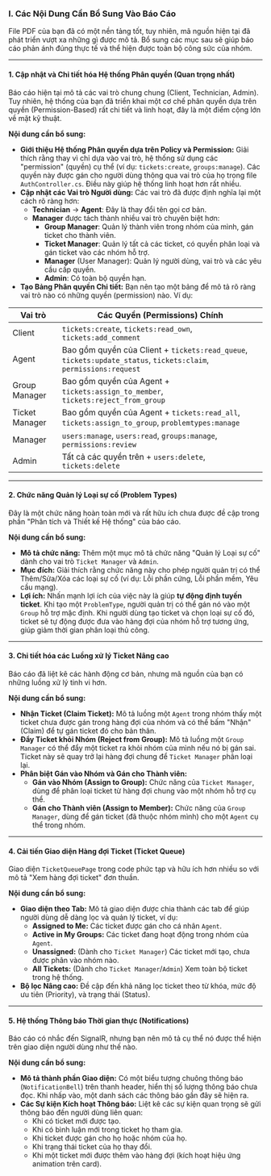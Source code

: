 ### **I. Các Nội Dung Cần Bổ Sung Vào Báo Cáo**

File PDF của bạn đã có một nền tảng tốt, tuy nhiên, mã nguồn hiện tại đã phát triển vượt xa những gì được mô tả. Bổ sung các mục sau sẽ giúp báo cáo phản ánh đúng thực tế và thể hiện được toàn bộ công sức của nhóm.

---

#### **1. Cập nhật và Chi tiết hóa Hệ thống Phân quyền (Quan trọng nhất)**

Báo cáo hiện tại mô tả các vai trò chung chung (Client, Technician, Admin). Tuy nhiên, hệ thống của bạn đã triển khai một cơ chế phân quyền dựa trên quyền (Permission-Based) rất chi tiết và linh hoạt, đây là một điểm cộng lớn về mặt kỹ thuật.

**Nội dung cần bổ sung:**

*   **Giới thiệu Hệ thống Phân quyền dựa trên Policy và Permission:** Giải thích rằng thay vì chỉ dựa vào vai trò, hệ thống sử dụng các "permission" (quyền) cụ thể (ví dụ: `tickets:create`, `groups:manage`). Các quyền này được gán cho người dùng thông qua vai trò của họ trong file `AuthController.cs`. Điều này giúp hệ thống linh hoạt hơn rất nhiều.
*   **Cập nhật các Vai trò Người dùng:** Các vai trò đã được định nghĩa lại một cách rõ ràng hơn:
    *   **Technician** -> **Agent**: Đây là thay đổi tên gọi cơ bản.
    *   **Manager** được tách thành nhiều vai trò chuyên biệt hơn:
        *   **Group Manager**: Quản lý thành viên trong nhóm của mình, gán ticket cho thành viên.
        *   **Ticket Manager**: Quản lý tất cả các ticket, có quyền phân loại và gán ticket vào các nhóm hỗ trợ.
        *   **Manager** (User Manager): Quản lý người dùng, vai trò và các yêu cầu cấp quyền.
        *   **Admin**: Có toàn bộ quyền hạn.
*   **Tạo Bảng Phân quyền Chi tiết:** Bạn nên tạo một bảng để mô tả rõ ràng vai trò nào có những quyền (permission) nào. Ví dụ:

| Vai trò          | Các Quyền (Permissions) Chính                                                                                               |
| ----------------- | --------------------------------------------------------------------------------------------------------------------------- |
| Client            | `tickets:create`, `tickets:read_own`, `tickets:add_comment`                                                                 |
| Agent             | Bao gồm quyền của Client + `tickets:read_queue`, `tickets:update_status`, `tickets:claim`, `permissions:request`            |
| Group Manager     | Bao gồm quyền của Agent + `tickets:assign_to_member`, `tickets:reject_from_group`                                           |
| Ticket Manager    | Bao gồm quyền của Agent + `tickets:read_all`, `tickets:assign_to_group`, `problemtypes:manage`                               |
| Manager           | `users:manage`, `users:read`, `groups:manage`, `permissions:review`                                                         |
| Admin             | Tất cả các quyền trên + `users:delete`, `tickets:delete`                                                                    |

---

#### **2. Chức năng Quản lý Loại sự cố (Problem Types)**

Đây là một chức năng hoàn toàn mới và rất hữu ích chưa được đề cập trong phần "Phân tích và Thiết kế Hệ thống" của báo cáo.

**Nội dung cần bổ sung:**

*   **Mô tả chức năng:** Thêm một mục mô tả chức năng "Quản lý Loại sự cố" dành cho vai trò `Ticket Manager` và `Admin`.
*   **Mục đích:** Giải thích rằng chức năng này cho phép người quản trị có thể Thêm/Sửa/Xóa các loại sự cố (ví dụ: Lỗi phần cứng, Lỗi phần mềm, Yêu cầu mạng).
*   **Lợi ích:** Nhấn mạnh lợi ích của việc này là giúp **tự động định tuyến ticket**. Khi tạo một `ProblemType`, người quản trị có thể gán nó vào một `Group` hỗ trợ mặc định. Khi người dùng tạo ticket và chọn loại sự cố đó, ticket sẽ tự động được đưa vào hàng đợi của nhóm hỗ trợ tương ứng, giúp giảm thời gian phân loại thủ công.

---

#### **3. Chi tiết hóa các Luồng xử lý Ticket Nâng cao**

Báo cáo đã liệt kê các hành động cơ bản, nhưng mã nguồn của bạn có những luồng xử lý tinh vi hơn.

**Nội dung cần bổ sung:**

*   **Nhận Ticket (Claim Ticket):** Mô tả luồng một `Agent` trong nhóm thấy một ticket chưa được gán trong hàng đợi của nhóm và có thể bấm "Nhận" (Claim) để tự gán ticket đó cho bản thân.
*   **Đẩy Ticket khỏi Nhóm (Reject from Group):** Mô tả luồng một `Group Manager` có thể đẩy một ticket ra khỏi nhóm của mình nếu nó bị gán sai. Ticket này sẽ quay trở lại hàng đợi chung để `Ticket Manager` phân loại lại.
*   **Phân biệt Gán vào Nhóm và Gán cho Thành viên:**
    *   **Gán vào Nhóm (Assign to Group):** Chức năng của `Ticket Manager`, dùng để phân loại ticket từ hàng đợi chung vào một nhóm hỗ trợ cụ thể.
    *   **Gán cho Thành viên (Assign to Member):** Chức năng của `Group Manager`, dùng để gán ticket (đã thuộc nhóm mình) cho một `Agent` cụ thể trong nhóm.

---

#### **4. Cải tiến Giao diện Hàng đợi Ticket (Ticket Queue)**

Giao diện `TicketQueuePage` trong code phức tạp và hữu ích hơn nhiều so với mô tả "Xem hàng đợi ticket" đơn thuần.

**Nội dung cần bổ sung:**

*   **Giao diện theo Tab:** Mô tả giao diện được chia thành các tab để giúp người dùng dễ dàng lọc và quản lý ticket, ví dụ:
    *   **Assigned to Me:** Các ticket được gán cho cá nhân `Agent`.
    *   **Active in My Groups:** Các ticket đang hoạt động trong nhóm của `Agent`.
    *   **Unassigned:** (Dành cho `Ticket Manager`) Các ticket mới tạo, chưa được phân vào nhóm nào.
    *   **All Tickets:** (Dành cho `Ticket Manager`/`Admin`) Xem toàn bộ ticket trong hệ thống.
*   **Bộ lọc Nâng cao:** Đề cập đến khả năng lọc ticket theo từ khóa, mức độ ưu tiên (Priority), và trạng thái (Status).

---

#### **5. Hệ thống Thông báo Thời gian thực (Notifications)**

Báo cáo có nhắc đến SignalR, nhưng bạn nên mô tả cụ thể nó được thể hiện trên giao diện người dùng như thế nào.

**Nội dung cần bổ sung:**

*   **Mô tả thành phần Giao diện:** Có một biểu tượng chuông thông báo (`NotificationBell`) trên thanh header, hiển thị số lượng thông báo chưa đọc. Khi nhấp vào, một danh sách các thông báo gần đây sẽ hiện ra.
*   **Các Sự kiện Kích hoạt Thông báo:** Liệt kê các sự kiện quan trọng sẽ gửi thông báo đến người dùng liên quan:
    *   Khi có ticket mới được tạo.
    *   Khi có bình luận mới trong ticket họ tham gia.
    *   Khi ticket được gán cho họ hoặc nhóm của họ.
    *   Khi trạng thái ticket của họ thay đổi.
    *   Khi một ticket mới được thêm vào hàng đợi (kích hoạt hiệu ứng animation trên card).